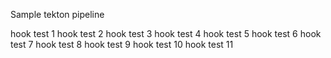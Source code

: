 Sample tekton pipeline

hook test 1
hook test 2
hook test 3
hook test 4
hook test 5
hook test 6
hook test 7
hook test 8
hook test 9
hook test 10
hook test 11
